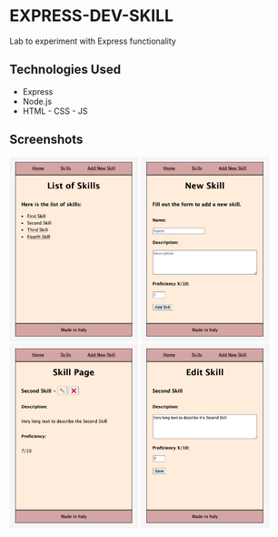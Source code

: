 # EXPRESS-DEV-SKILL

Lab to experiment with Express functionality

## Technologies Used

- Express
- Node.js
- HTML - CSS - JS 

## Screenshots

<img src="./public/images/1.png" alt="drawing" width=45%/> <img src="./public/images/4.png" alt="drawing" width="45%"/>
<img src="./public/images/2.png" alt="drawing" width="45%"/> <img src="./public/images/3.png" alt="drawing" width="45%"/>
